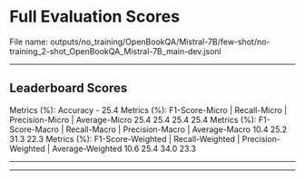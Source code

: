 # Full Evaluation Scores

File name: outputs/no_training/OpenBookQA/Mistral-7B/few-shot/no-training_2-shot_OpenBookQA_Mistral-7B_main-dev.jsonl


---

## Leaderboard Scores

Metrics (%): Accuracy - 25.4
Metrics (%): F1-Score-Micro | Recall-Micro | Precision-Micro | Average-Micro
                25.4        25.4          25.4        25.4
Metrics (%): F1-Score-Macro | Recall-Macro | Precision-Macro | Average-Macro
                10.4        25.2          31.3        22.3
Metrics (%): F1-Score-Weighted | Recall-Weighted | Precision-Weighted | Average-Weighted
                10.6        25.4          34.0        23.3

---


---

